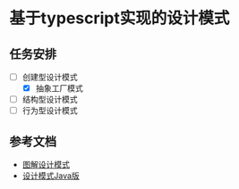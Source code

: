# 基于typescript实现的设计模式




## 任务安排
- [ ] 创建型设计模式
  - [x] 抽象工厂模式
- [ ] 结构型设计模式
- [ ] 行为型设计模式

## 参考文档
- [图解设计模式](https://design-patterns.readthedocs.io/zh_CN/latest/index.html)
- [设计模式Java版](https://quanke.gitbooks.io/design-pattern-java/%E8%AE%BE%E8%AE%A1%E6%A8%A1%E5%BC%8F%E6%A6%82%E8%BF%B0.html)